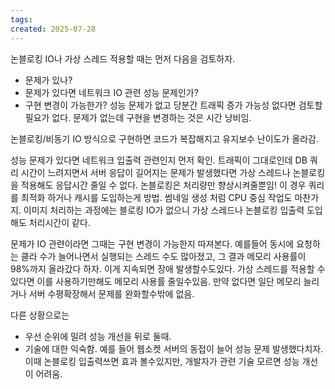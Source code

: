 ```yaml
---
tags:
created: 2025-07-28
---
```

논블로킹 IO나 가상 스레드 적용할 때는 먼저 다음을 검토하자.
- 문제가 있나?
- 문제가 있다면 네트워크 IO 관련 성능 문제인가?
- 구현 변경이 가능한가?
성능 문제가 없고 당분간 트래픽 증가 가능성 없다면 검토할 필요가 없다. 문제가 없는데 구현을 변경하는 것은 시간 낭비임.

논블로킹/비동기 IO 방식으로 구현하면 코드가 복잡해지고 유지보수 난이도가 올라감.

성능 문제가 있다면 네트워크 입출력 관련인지 먼저 확인. 트래픽이 그대로인데 DB 쿼리 시간이 느려지면서 서버 응답이 길어지는 문제가 발생했다면 가상 스레드나 논블로킹을 적용해도 응답시간 줄일 수 없다. 논블로킹은 처리량만 향상시켜줄뿐임! 이 경우 쿼리를 최적화 하거나 캐시를 도입하는게 방법. 썸네일 생성 처럼 CPU 중심 작업도 마찬가지. 이미지 처리하는 과정에는 블로킹 IO가 없으니 가상 스레드나 논블로킹 입출력 도입해도 처리시간이 같다.

문제가 IO 관련이라면 그때는 구현 변경이 가능한지 따져본다. 예를들어 동시에 요청하는 클라 수가 늘어나면서 실행되는 스레드 수도 많아졌고, 그 결과 메모리 사용률이 98%까지 올라갔다 하자. 이게 지속되면 장애 발생할수도있다. 가상 스레드를 적용할 수 있다면 이를 사용하기만해도 메모리 사용률 줄일수있음. 만약 없다면 일단 메모리 늘리거나 서버 수평확장해서 문제를 완화할수밖에 없음.

다른 상황으로는
- 우선 순위에 밀려 성능 개선을 뒤로 둘때.
- 기술에 대한 익숙함. 예를 들어 웹소켓 서버의 동접이 늘어 성능 문제 발생했다치자. 이때 논블로킹 입출력쓰면 효과 볼수있지만, 개발자가 관련 기술 모르면 성능 개선이 어려움.